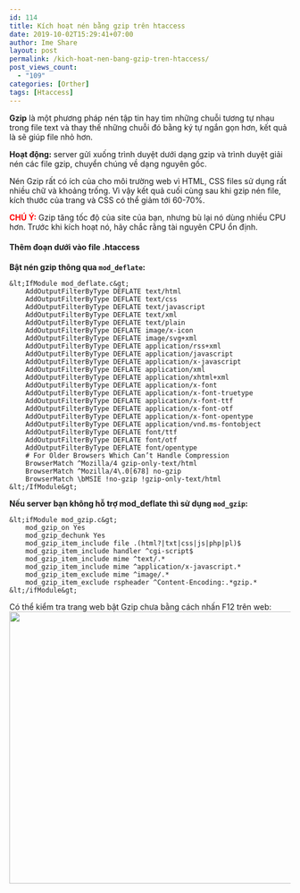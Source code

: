 ```yaml
---
id: 114
title: Kích hoạt nén bằng gzip trên htaccess
date: 2019-10-02T15:29:41+07:00
author: Ime Share
layout: post
permalink: /kich-hoat-nen-bang-gzip-tren-htaccess/
post_views_count:
  - "109"
categories: [Orther]
tags: [Htaccess]
---
```

**Gzip** là một phương pháp nén tập tin hay tìm những chuỗi tương tự nhau trong file text và thay thế những chuỗi đó bằng ký tự ngắn gọn hơn, kết quả là sẽ giúp file nhỏ hơn.

**Hoạt động:** server gửi xuống trình duyệt dưới dạng gzip và trình duyệt giải nén các file gzip, chuyển chúng về dạng nguyên gốc.

Nén Gzip rất có ích của cho môi trường web vì HTML, CSS files sử dụng rất nhiều chữ và khoảng trống. Vì vậy kết quả cuối cùng sau khi gzip nén file, kích thước của trang và CSS có thể giảm tới 60-70%.

<span style="color: #ff0000;"><strong>CHÚ Ý:</strong></span> Gzip tăng tốc độ của site của bạn, nhưng bù lại nó dùng nhiều CPU hơn. Trước khi kích hoạt nó, hãy chắc rằng tài nguyên CPU ổn định.

#### **Thêm đoạn dưới vào file .htaccess**

**Bật nén gzip thông qua `mod_deflate`:**

```
&lt;IfModule mod_deflate.c&gt;
	AddOutputFilterByType DEFLATE text/html
	AddOutputFilterByType DEFLATE text/css
	AddOutputFilterByType DEFLATE text/javascript
	AddOutputFilterByType DEFLATE text/xml
	AddOutputFilterByType DEFLATE text/plain
	AddOutputFilterByType DEFLATE image/x-icon
	AddOutputFilterByType DEFLATE image/svg+xml
	AddOutputFilterByType DEFLATE application/rss+xml
	AddOutputFilterByType DEFLATE application/javascript
	AddOutputFilterByType DEFLATE application/x-javascript
	AddOutputFilterByType DEFLATE application/xml
	AddOutputFilterByType DEFLATE application/xhtml+xml
	AddOutputFilterByType DEFLATE application/x-font  
	AddOutputFilterByType DEFLATE application/x-font-truetype  
	AddOutputFilterByType DEFLATE application/x-font-ttf  
	AddOutputFilterByType DEFLATE application/x-font-otf
	AddOutputFilterByType DEFLATE application/x-font-opentype
	AddOutputFilterByType DEFLATE application/vnd.ms-fontobject
	AddOutputFilterByType DEFLATE font/ttf
	AddOutputFilterByType DEFLATE font/otf
	AddOutputFilterByType DEFLATE font/opentype
	# For Older Browsers Which Can’t Handle Compression
	BrowserMatch ^Mozilla/4 gzip-only-text/html
	BrowserMatch ^Mozilla/4\.0[678] no-gzip
	BrowserMatch \bMSIE !no-gzip !gzip-only-text/html
&lt;/IfModule&gt;
```

**Nếu server bạn không hỗ trợ mod_deflate thì sử dụng `mod_gzip`:**

```
&lt;ifModule mod_gzip.c&gt;
	mod_gzip_on Yes
	mod_gzip_dechunk Yes
	mod_gzip_item_include file .(html?|txt|css|js|php|pl)$
	mod_gzip_item_include handler ^cgi-script$
	mod_gzip_item_include mime ^text/.*
	mod_gzip_item_include mime ^application/x-javascript.*
	mod_gzip_item_exclude mime ^image/.*
	mod_gzip_item_exclude rspheader ^Content-Encoding:.*gzip.*
&lt;/ifModule&gt;
```

Có thể kiểm tra trang web bật Gzip chưa bằng cách nhấn F12 trên web:  
<img class="aligncenter wp-image-124 size-full" src="https://anhkevin.github.io/assets/img/uploads/2019/10/content_encoding_gzip.png" alt="" width="1198" height="487" srcset="https://anhkevin.github.io/assets/img/uploads/2019/10/content_encoding_gzip.png 1198w, https://anhkevin.github.io/assets/img/uploads/2019/10/content_encoding_gzip-300x122.png 300w, https://anhkevin.github.io/assets/img/uploads/2019/10/content_encoding_gzip-768x312.png 768w, https://anhkevin.github.io/assets/img/uploads/2019/10/content_encoding_gzip-1024x416.png 1024w, https://anhkevin.github.io/assets/img/uploads/2019/10/content_encoding_gzip-150x61.png 150w" sizes="(max-width: 1198px) 100vw, 1198px" />